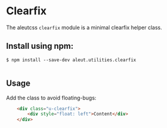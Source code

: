 # Clearfix

The aleutcss `clearfix` module is a minimal clearfix helper class.


## Install using npm:

```ssh
$ npm install --save-dev aleut.utilities.clearfix


```

## Usage

Add the class to avoid floating-bugs:
```html
	<div class="u-clearfix">
		<div style="float: left">Content</div>
	</div>
```
